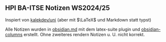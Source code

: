 ## HPI BA-ITSE Notizen WS2024/25

Inspiert von [kalekdev/uni](https://github.com/kalekdev/uni) (aber mit $\LaTeX$ und Markdown statt typst)

Alle Notizen wurden in [obsidian.md](https://obsidian.md) mit dem latex-suite plugin und [obsidian-columns](https://github.com/tnichols217/obsidian-columns) erstellt. Ohne zweiteres rendern Notizen u. U. nicht korrekt.